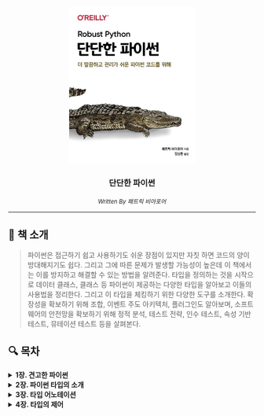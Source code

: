 <div align="center">
    <a href="https://product.kyobobook.co.kr/detail/S000061584859">
        <img src="./bookcover.png" alt="단단한 파이썬 표지" width="256"/>
    </a>
    <h3>단단한 파이썬</h3>
    <small><i>Written By 패트릭 비아포어</i></small>
</div>

---

## 📖 책 소개

> 파이썬은 접근하기 쉽고 사용하기도 쉬운 장점이 있지만 자칫 하면 코드의 양이 방대해지기도 쉽다. 그리고 그에 따른 문제가 발생할 가능성이 높은데 이 책에서는 이를 방지하고 해결할 수 있는 방법을 알려준다. 타입을 정의하는 것을 시작으로 데이터 클래스, 클래스 등 파이썬이 제공하는 다양한 타입을 알아보고 이들의 사용법을 정리한다. 그리고 이 타입을 체킹하기 위한 다양한 도구를 소개한다.
확장성을 확보하기 위해 조합, 이벤트 주도 아키텍처, 플러그인도 알아보며, 소프트웨어의 안전망을 확보하기 위해 정적 분석, 테스트 전략, 인수 테스트, 속성 기반 테스트, 뮤테이션 테스트 등을 살펴본다.

## 🔍 목차

<details>
    <summary><strong>1장. 견고한 파이썬</strong></summary>

    ```
    __견고성
    ____견고성이 중요한 이유
    __여러분의 의도는 무엇인가?
    ____비동기 소통
    __파이썬 코드에서 의도의 예시
    ____컬렉션
    ____반복 구문
    ____최소 놀람의 원칙
    __마치며
    ```

</details>

<details>
    <summary><strong>2장. 파이썬 타입의 소개</strong></summary>

    ```
    __타입이란?
    ____기계적인 표현
    ____의미적 표현
    __타입 시스템
    ____강한 스펙트럼과 약한 스펙트럼
    ____동적 타입과 정적 타입
    ____덕 타이핑
    __마치며
    ```

</details>

<details>
    <summary><strong>3장. 타입 어노테이션</strong></summary>

    ```
    __타입 어노테이션이란?
    __타입 어노테이션의 장점
    ____자동 완성
    ____타입 체커
    ____연습: 버그 찾기
    __타입 어노테이션은 사용할 때
    __마치며
    ```

</details>

<details>
    <summary><strong>4장. 타입의 제어</strong></summary>

    ```
    __Optional 타입
    __Union 타입
    ____곱 타입과 합 타입
    __Literal 타입
    __Annotated 타입
    __NewType
    __Final 타입
    __마치며
    ```

</details>
